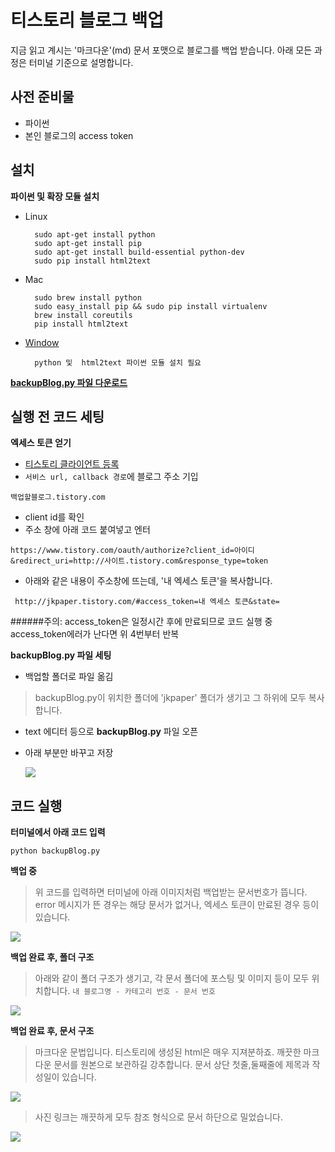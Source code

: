 # 티스토리 블로그 백업

지금 읽고 계시는 '마크다운'(md) 문서 포맷으로 블로그를 백업 받습니다. 아래 모든 과정은 터미널 기준으로 설명합니다.



사전 준비물
-----------
* 파이썬 
* 본인 블로그의 access token 



설치
------------

**파이썬 및 확장 모듈 설치**

* Linux

    	sudo apt-get install python
    	sudo apt-get install pip
    	sudo apt-get install build-essential python-dev
    	sudo pip install html2text

* Mac

    	sudo brew install python
    	sudo easy_install pip && sudo pip install virtualenv
    	brew install coreutils
    	pip install html2text

* [Window][download_window]

		python 및  html2text 파이썬 모듈 설치 필요

[**backupBlog.py 파일 다운로드**][1]

  
  
  
  
실행 전 코드 세팅
-----------

**엑세스 토큰 얻기**

* [티스토리 클라이언트 등록][2]
* `서비스 url, callback 경로`에 블로그 주소 기입 
```
백업할블로그.tistory.com
```
* client id를 확인
* 주소 창에 아래 코드 붙여넣고 엔터
```
https://www.tistory.com/oauth/authorize?client_id=아이디&redirect_uri=http://사이트.tistory.com&response_type=token
```
 
* 아래와 같은 내용이 주소창에 뜨는데, '내 엑세스 토큰'을 복사합니다.
```
 http://jkpaper.tistory.com/#access_token=내 엑세스 토큰&state=
```
######주의: access_token은 일정시간 후에 만료되므로 코드 실행 중 access_token에러가 난다면 위 4번부터 반복
  
  
  
**backupBlog.py 파일 세팅**

* 백업할 폴더로 파일 옮김 
> backupBlog.py이 위치한 폴더에 'jkpaper' 폴더가 생기고 그 하위에 모두 복사합니다.
* text 에디터 등으로 **backupBlog.py** 파일 오픈
* 아래 부분만 바꾸고 저장
  
  ![][backup_pre]
 
 
   
   
   
코드 실행
-----------

**터미널에서 아래 코드 입력**

  `python backupBlog.py`
  
  
  
**백업 중**
 
  > 위 코드를 입력하면 터미널에 아래 이미지처럼 백업받는 문서번호가 뜹니다.
  > error 메시지가 뜬 경우는 해당 문서가 없거나, 엑세스 토큰이 만료된 경우 등이 있습니다.

![][backup_on] 



**백업 완료 후, 폴더 구조**


> 아래와 같이 폴더 구조가 생기고, 각 문서 폴더에 포스팅 및 이미지 등이 모두 위치합니다.
> `내 블로그명 - 카테고리 번호 - 문서 번호`

![][backup_done] 

  


**백업 완료 후, 문서 구조**

  > 마크다운 문법입니다. 티스토리에 생성된 html은 매우 지져분하죠. 깨끗한 마크다운 문서를 원본으로 보관하길 강추합니다.
  > 문서 상단 첫줄,둘째줄에 제목과 작성일이 있습니다.
  
![][doc_first]
	
  > 사진 링크는 깨끗하게 모두 참조 형식으로 문서 하단으로 밀었습니다.
    
![][doc_last]



[1]:https://github.com/johnjkjung/backup-blogpost/blob/master/backupBlog.py
[2]:http://www.tistory.com/guide/api/manage/register
[download_window]:https://www.python.org/downloads/windows/

[doc_first]:http://cfile26.uf.tistory.com/image/99B6583359DF6E7408EAB0
[doc_last]:http://cfile21.uf.tistory.com/image/9998503359DF6E7521A28F
[backup_pre]:http://cfile30.uf.tistory.com/image/9974613359DF6E740EC5B9
[backup_on]:http://cfile24.uf.tistory.com/image/9970C23359DB9542072649
[backup_done]:http://cfile28.uf.tistory.com/image/99D4CA3359DF6E7333B5CE

